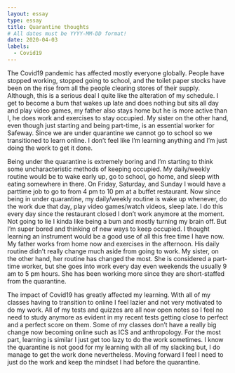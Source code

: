 ```yaml
---
layout: essay
type: essay
title: Quarantine thoughts
# All dates must be YYYY-MM-DD format!
date: 2020-04-03
labels:
  - Covid19
---
```



The Covid19 pandemic has affected mostly everyone globally.  People have stopped working, stopped going to school, and the toilet paper stocks have been on the rise from all the people clearing stores of their supply.  Although, this is a serious deal I quite like the alteration of my schedule.  I get to become a bum that wakes up late and does nothing but sits all day and play video games, my father also stays home but he is more active than I, he does work and exercises to stay occupied.  My sister on the other hand, even though just starting and being part-time, is an essential worker for Safeway.  Since we are under quarantine we cannot go to school so we transitioned to learn online.  I don’t feel like I’m learning anything and I’m just doing the work to get it done.  

Being under the quarantine is extremely boring and I’m starting to think some uncharacteristic methods of keeping occupied.  My daily/weekly routine would be to wake early up, go to school, go home, and sleep with eating somewhere in there.  On Friday, Saturday, and Sunday I would have a parttime job to go to from 4 pm to 10 pm at a buffet restaurant.  Now since being in under quarantine, my daily/weekly routine is wake up whenever, do the work due that day, play video games/watch videos, sleep late.  I do this every day since the restaurant closed I don’t work anymore at the moment.  Not going to lie I kinda like being a bum and mostly turning my brain off.  But I’m super bored and thinking of new ways to keep occupied.  I thought learning an instrument would be a good use of all this free time I have now.  My father works from home now and exercises in the afternoon.  His daily routine didn’t really change much aside from going to work.  My sister, on the other hand, her routine has changed the most.  She is considered a part-time worker, but she goes into work every day even weekends the usually 9 am to 5 pm hours.  She has been working more since they are short-staffed from the quarantine.  

The impact of Covid19 has greatly affected my learning.  With all of my classes having to transition to online I feel lazier and not very motivated to do my work.  All of my tests and quizzes are all now open notes so I feel no need to study anymore as evident in my recent tests getting close to perfect and a perfect score on them.  Some of my classes don’t have a really big change now becoming online such as ICS and anthropology.  For the most part, learning is similar I just get too lazy to do the work sometimes.  I know the quarantine is not good for my learning with all of my slacking but, I do manage to get the work done nevertheless.  Moving forward I feel I need to just do the work and keep the mindset I had before the quarantine.  

